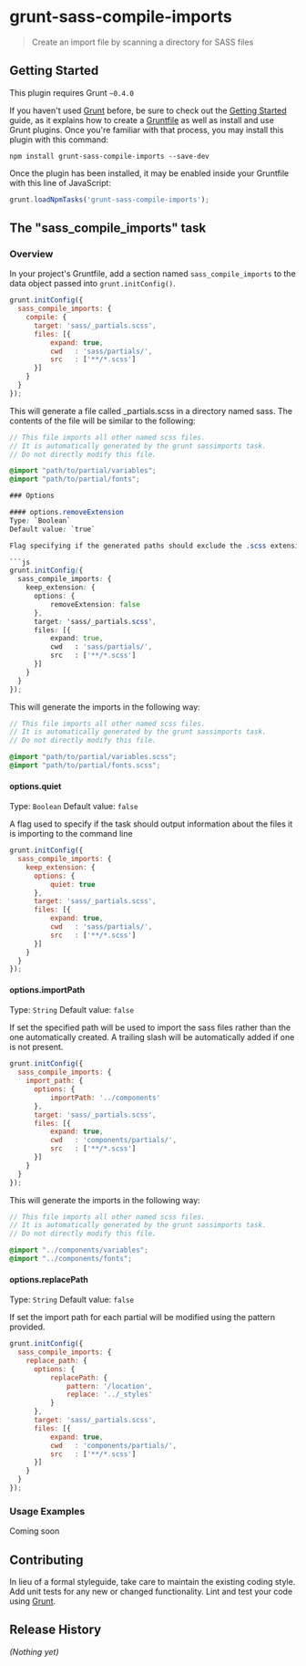 # grunt-sass-compile-imports

> Create an import file by scanning a directory for SASS files

## Getting Started
This plugin requires Grunt `~0.4.0`

If you haven't used [Grunt](http://gruntjs.com/) before, be sure to check out the [Getting Started](http://gruntjs.com/getting-started) guide, as it explains how to create a [Gruntfile](http://gruntjs.com/sample-gruntfile) as well as install and use Grunt plugins. Once you're familiar with that process, you may install this plugin with this command:

```shell
npm install grunt-sass-compile-imports --save-dev
```

Once the plugin has been installed, it may be enabled inside your Gruntfile with this line of JavaScript:

```js
grunt.loadNpmTasks('grunt-sass-compile-imports');
```

## The "sass_compile_imports" task

### Overview
In your project's Gruntfile, add a section named `sass_compile_imports` to the data object passed into `grunt.initConfig()`.

```js
grunt.initConfig({
  sass_compile_imports: {
    compile: {
      target: 'sass/_partials.scss',
      files: [{
          expand: true,
          cwd   : 'sass/partials/',
          src   : ['**/*.scss']
      }]
    }
  }
});
```

This will generate a file called _partials.scss in a directory named sass. The contents of the file will be similar to the following:

```scss
// This file imports all other named scss files.
// It is automatically generated by the grunt sassimports task.
// Do not directly modify this file.

@import "path/to/partial/variables";
@import "path/to/partial/fonts";

### Options

#### options.removeExtension
Type: `Boolean`
Default value: `true`

Flag specifying if the generated paths should exclude the .scss extension.

```js
grunt.initConfig({
  sass_compile_imports: {
    keep_extension: {
      options: {
          removeExtension: false
      },
      target: 'sass/_partials.scss',
      files: [{
          expand: true,
          cwd   : 'sass/partials/',
          src   : ['**/*.scss']
      }]
    }
  }
});
```
This will generate the imports in the following way:

```scss
// This file imports all other named scss files.
// It is automatically generated by the grunt sassimports task.
// Do not directly modify this file.

@import "path/to/partial/variables.scss";
@import "path/to/partial/fonts.scss";
```

#### options.quiet
Type: `Boolean`
Default value: `false`

A flag used to specify if the task should output information about the files it is importing to the command line

```js
grunt.initConfig({
  sass_compile_imports: {
    keep_extension: {
      options: {
          quiet: true
      },
      target: 'sass/_partials.scss',
      files: [{
          expand: true,
          cwd   : 'sass/partials/',
          src   : ['**/*.scss']
      }]
    }
  }
});
```

#### options.importPath
Type: `String`
Default value: `false`

If set the specified path will be used to import the sass files rather than the one automatically created.
A trailing slash will be automatically added if one is not present.

```js
grunt.initConfig({
  sass_compile_imports: {
    import_path: {
      options: {
          importPath: '../components'
      },
      target: 'sass/_partials.scss',
      files: [{
          expand: true,
          cwd   : 'components/partials/',
          src   : ['**/*.scss']
      }]
    }
  }
});
```
This will generate the imports in the following way:

```scss
// This file imports all other named scss files.
// It is automatically generated by the grunt sassimports task.
// Do not directly modify this file.

@import "../components/variables";
@import "../components/fonts";
```

#### options.replacePath
Type: `String`
Default value: `false`

If set the import path for each partial will be modified using the pattern provided.

```js
grunt.initConfig({
  sass_compile_imports: {
    replace_path: {
      options: {
          replacePath: {
              pattern: '/location',
              replace: '../_styles'
          }
      },
      target: 'sass/_partials.scss',
      files: [{
          expand: true,
          cwd   : 'components/partials/',
          src   : ['**/*.scss']
      }]
    }
  }
});
```

### Usage Examples

Coming soon


## Contributing
In lieu of a formal styleguide, take care to maintain the existing coding style. Add unit tests for any new or changed functionality. Lint and test your code using [Grunt](http://gruntjs.com/).

## Release History
_(Nothing yet)_
